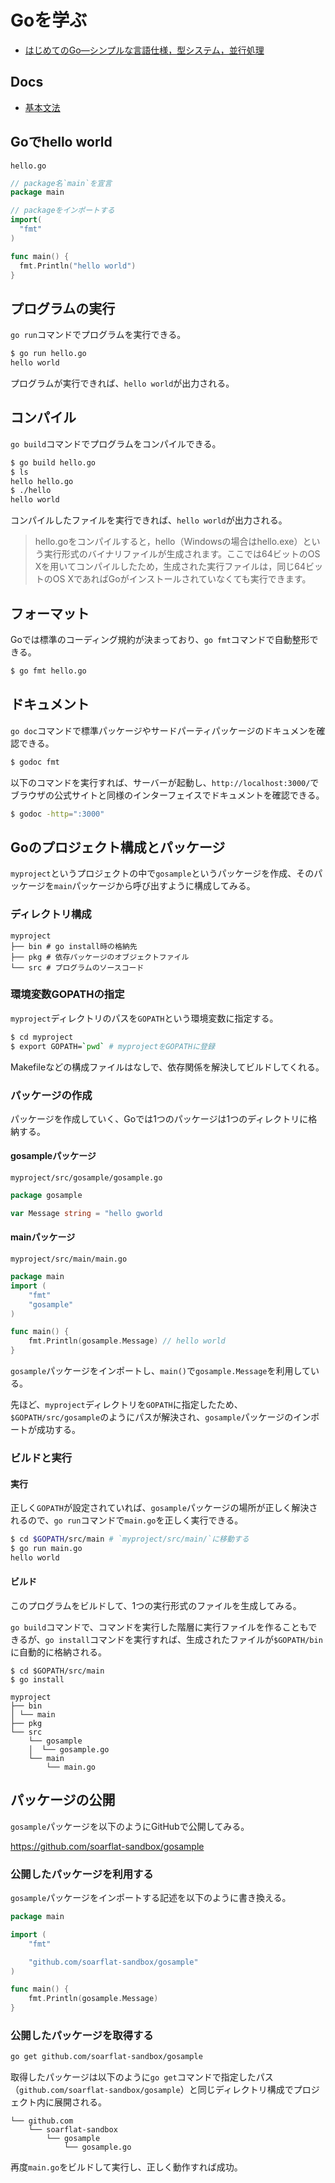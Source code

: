 # Goを学ぶ

- [はじめてのGo―シンプルな言語仕様，型システム，並行処理](http://gihyo.jp/dev/feature/01/go_4beginners/0001?page=1)

## Docs

- [基本文法](./docs/chapter02.md)

## Goでhello world

`hello.go`

```go
// package名`main`を宣言
package main

// packageをインポートする
import(
  "fmt"
)

func main() {
  fmt.Println("hello world")
}
```

## プログラムの実行

`go run`コマンドでプログラムを実行できる。

```bash
$ go run hello.go
hello world
```

プログラムが実行できれば、`hello world`が出力される。

## コンパイル

`go build`コマンドでプログラムをコンパイルできる。

```bash
$ go build hello.go
$ ls
hello hello.go
$ ./hello
hello world
```

コンパイルしたファイルを実行できれば、`hello world`が出力される。

>hello.goをコンパイルすると，hello（Windowsの場合はhello.exe）という実行形式のバイナリファイルが生成されます。ここでは64ビットのOS Xを用いてコンパイルしたため，生成された実行ファイルは，同じ64ビットのOS XであればGoがインストールされていなくても実行できます。

## フォーマット

Goでは標準のコーディング規約が決まっており、`go fmt`コマンドで自動整形できる。

```bash
$ go fmt hello.go
```

## ドキュメント

`go doc`コマンドで標準パッケージやサードパーティパッケージのドキュメンを確認できる。

```bash
$ godoc fmt
```

以下のコマンドを実行すれば、サーバーが起動し、`http://localhost:3000/`でブラウザの公式サイトと同様のインターフェイスでドキュメントを確認できる。

```bash
$ godoc -http=":3000"
```

## Goのプロジェクト構成とパッケージ

`myproject`というプロジェクトの中で`gosample`というパッケージを作成、そのパッケージを`main`パッケージから呼び出すように構成してみる。

### ディレクトリ構成

```
myproject
├── bin # go install時の格納先
├── pkg # 依存パッケージのオブジェクトファイル
└── src # プログラムのソースコード
```

### 環境変数GOPATHの指定

`myproject`ディレクトリのパスを`GOPATH`という環境変数に指定する。

```bash
$ cd myproject
$ export GOPATH=`pwd` # myprojectをGOPATHに登録
```

Makefileなどの構成ファイルはなしで、依存関係を解決してビルドしてくれる。

### パッケージの作成

パッケージを作成していく、Goでは1つのパッケージは1つのディレクトリに格納する。

#### gosampleパッケージ

`myproject/src/gosample/gosample.go`

```go
package gosample

var Message string = "hello gworld
```

#### mainパッケージ

`myproject/src/main/main.go`

```go
package main
import (
    "fmt"
    "gosample"
)

func main() {
    fmt.Println(gosample.Message) // hello world
}
```

`gosample`パッケージをインポートし、`main()`で`gosample.Message`を利用している。

先ほど、`myproject`ディレクトリを`GOPATH`に指定したため、`$GOPATH/src/gosample`のようにパスが解決され、`gosample`パッケージのインポートが成功する。

### ビルドと実行

#### 実行

正しく`GOPATH`が設定されていれば、`gosample`パッケージの場所が正しく解決されるので、`go run`コマンドで`main.go`を正しく実行できる。

```bash
$ cd $GOPATH/src/main # `myproject/src/main/`に移動する
$ go run main.go
hello world
```

#### ビルド

このプログラムをビルドして、1つの実行形式のファイルを生成してみる。

`go build`コマンドで、コマンドを実行した階層に実行ファイルを作ることもできるが、`go install`コマンドを実行すれば、生成されたファイルが`$GOPATH/bin`に自動的に格納される。

```
$ cd $GOPATH/src/main
$ go install
```

```
myproject
├── bin
│ └── main
├── pkg
└── src
    └── gosample
    │  └── gosample.go
    └── main
        └── main.go
```

## パッケージの公開

`gosample`パッケージを以下のようにGitHubで公開してみる。

https://github.com/soarflat-sandbox/gosample

### 公開したパッケージを利用する

`gosample`パッケージをインポートする記述を以下のように書き換える。

```go
package main

import (
    "fmt"

    "github.com/soarflat-sandbox/gosample"
)

func main() {
    fmt.Println(gosample.Message)
}
```

### 公開したパッケージを取得する

```bash
go get github.com/soarflat-sandbox/gosample
```

取得したパッケージは以下のように`go get`コマンドで指定したパス（`github.com/soarflat-sandbox/gosample`）と同じディレクトリ構成でプロジェクト内に展開される。

```
└── github.com
    └── soarflat-sandbox
        └── gosample
            └── gosample.go
```

再度`main.go`をビルドして実行し、正しく動作すれば成功。

